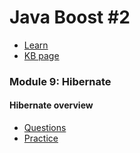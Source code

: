 # Java Boost #2
- [Learn](../../../materials/linkLearn.md)
- [KB page](../../../materials/linkKB.md)


### Module 9: Hibernate
#### Hibernate overview
- [Questions](./overview/README.md)
- [Practice](./overview/tasks/README.md)